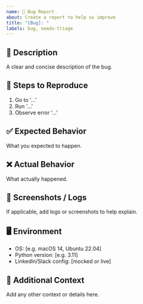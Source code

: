 ```yaml
---
name: 🐛 Bug Report
about: Create a report to help us improve
title: "[Bug]: "
labels: bug, needs-triage
---
```


## 🐞 Description
A clear and concise description of the bug.

## 🔄 Steps to Reproduce
1. Go to '...'
2. Run '...'
3. Observe error '...'

## ✅ Expected Behavior
What you expected to happen.

## ❌ Actual Behavior
What actually happened.

## 📸 Screenshots / Logs
If applicable, add logs or screenshots to help explain.

## 🖥️ Environment
- OS: [e.g. macOS 14, Ubuntu 22.04]
- Python version: [e.g. 3.11]
- LinkedIn/Slack config: [mocked or live]

## 📌 Additional Context
Add any other context or details here.